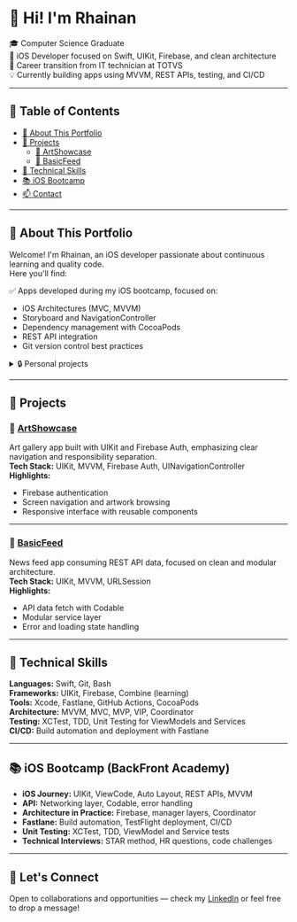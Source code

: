 # 👋 Hi! I'm Rhainan

🎓 Computer Science Graduate  
📱 iOS Developer focused on Swift, UIKit, Firebase, and clean architecture  
🚀 Career transition from IT technician at TOTVS  
💡 Currently building apps using MVVM, REST APIs, testing, and CI/CD

---

## 📌 Table of Contents

- [🧠 About This Portfolio](#-about-this-portfolio)
- [📱 Projects](#-projects)
  - [🎨 ArtShowcase](#-artshowcase)
  - [📰 BasicFeed](#-basicfeed)
- [🧠 Technical Skills](#-technical-skills)
- [📚 iOS Bootcamp](#-ios-bootcamp-backfront-academy)
- [📫 Contact](#-contact)

---

## 🧠 About This Portfolio

Welcome! I'm Rhainan, an iOS developer passionate about continuous learning and quality code.  
Here you'll find:

✅ Apps developed during my iOS bootcamp, focused on:
- iOS Architectures (MVC, MVVM)
- Storyboard and NavigationController
- Dependency management with CocoaPods
- REST API integration
- Git version control best practices

<details>
  <summary>🔒 Personal projects</summary>
  Private for now – reach out if you’d like to know more!
</details>

---

## 📱 Projects

### 🎨 [ArtShowcase](https://github.com/RhainanDomingos/ArtShowcase)

Art gallery app built with UIKit and Firebase Auth, emphasizing clear navigation and responsibility separation.  
**Tech Stack:** UIKit, MVVM, Firebase Auth, UINavigationController  
**Highlights:**
- Firebase authentication  
- Screen navigation and artwork browsing  
- Responsive interface with reusable components  

---

### 📰 [BasicFeed](https://github.com/RhainanDomingos/BasicFeed)

News feed app consuming REST API data, focused on clean and modular architecture.  
**Tech Stack:** UIKit, MVVM, URLSession  
**Highlights:**
- API data fetch with Codable  
- Modular service layer  
- Error and loading state handling  

---

## 🧠 Technical Skills

**Languages:** Swift, Git, Bash  
**Frameworks:** UIKit, Firebase, Combine (learning)  
**Tools:** Xcode, Fastlane, GitHub Actions, CocoaPods  
**Architecture:** MVVM, MVC, MVP, VIP, Coordinator  
**Testing:** XCTest, TDD, Unit Testing for ViewModels and Services  
**CI/CD:** Build automation and deployment with Fastlane  

---

## 📚 iOS Bootcamp (BackFront Academy)

- **iOS Journey:** UIKit, ViewCode, Auto Layout, REST APIs, MVVM  
- **API:** Networking layer, Codable, error handling  
- **Architecture in Practice:** Firebase, manager layers, Coordinator  
- **Fastlane:** Build automation, TestFlight deployment, CI/CD  
- **Unit Testing:** XCTest, TDD, ViewModel and Service tests  
- **Technical Interviews:** STAR method, HR questions, code challenges  

---

## 🤝 Let's Connect

Open to collaborations and opportunities — check my [LinkedIn](https://www.linkedin.com/in/rhainan-domingos/) or feel free to drop a message!
